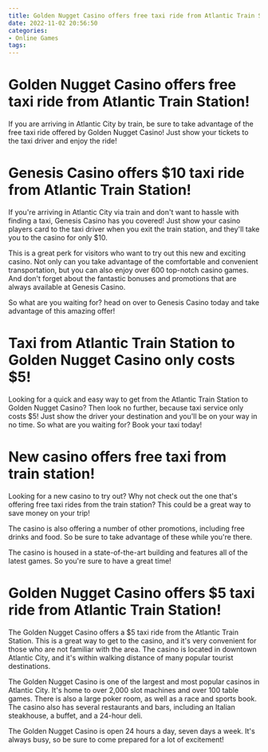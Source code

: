 ```yaml
---
title: Golden Nugget Casino offers free taxi ride from Atlantic Train Station!
date: 2022-11-02 20:56:50
categories:
- Online Games
tags:
---
```



#  Golden Nugget Casino offers free taxi ride from Atlantic Train Station!

If you are arriving in Atlantic City by train, be sure to take advantage of the free taxi ride offered by Golden Nugget Casino! Just show your tickets to the taxi driver and enjoy the ride!

#  Genesis Casino offers $10 taxi ride from Atlantic Train Station!

If you're arriving in Atlantic City via train and don't want to hassle with finding a taxi, Genesis Casino has you covered! Just show your casino players card to the taxi driver when you exit the train station, and they'll take you to the casino for only $10.

This is a great perk for visitors who want to try out this new and exciting casino. Not only can you take advantage of the comfortable and convenient transportation, but you can also enjoy over 600 top-notch casino games. And don't forget about the fantastic bonuses and promotions that are always available at Genesis Casino.

So what are you waiting for? head on over to Genesis Casino today and take advantage of this amazing offer!

#  Taxi from Atlantic Train Station to Golden Nugget Casino only costs $5!

Looking for a quick and easy way to get from the Atlantic Train Station to Golden Nugget Casino? Then look no further, because taxi service only costs $5! Just show the driver your destination and you'll be on your way in no time. So what are you waiting for? Book your taxi today!

#  New casino offers free taxi from train station!

Looking for a new casino to try out? Why not check out the one that's offering free taxi rides from the train station? This could be a great way to save money on your trip!

The casino is also offering a number of other promotions, including free drinks and food. So be sure to take advantage of these while you're there.

The casino is housed in a state-of-the-art building and features all of the latest games. So you're sure to have a great time!

#  Golden Nugget Casino offers $5 taxi ride from Atlantic Train Station!

The Golden Nugget Casino offers a $5 taxi ride from the Atlantic Train Station. This is a great way to get to the casino, and it's very convenient for those who are not familiar with the area. The casino is located in downtown Atlantic City, and it's within walking distance of many popular tourist destinations.

The Golden Nugget Casino is one of the largest and most popular casinos in Atlantic City. It's home to over 2,000 slot machines and over 100 table games. There is also a large poker room, as well as a race and sports book. The casino also has several restaurants and bars, including an Italian steakhouse, a buffet, and a 24-hour deli.

The Golden Nugget Casino is open 24 hours a day, seven days a week. It's always busy, so be sure to come prepared for a lot of excitement!